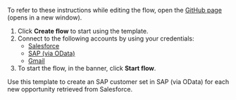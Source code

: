 To refer to these instructions while editing the flow, open the [GitHub page](https://github.com/ot4i/app-connect-templates/tree/main/resources/markdown/Create%20an%20SAP%20customer%20set%20in%20SAP%20via%20OData%20for%20each%20new%20opportunity%20retrieved%20from%20Salesforce_instructions.md) (opens in a new window).

1. Click **Create flow** to start using the template.
2. Connect to the following accounts by using your credentials:
   - [Salesforce](https://www.ibm.com/docs/en/app-connect/containers_cd?topic=apps-salesforce)
   - [SAP (via OData)](https://www.ibm.com/docs/en/app-connect/containers_cd?topic=apps-sap-via-odata)
   - [Gmail](https://www.ibm.com/docs/en/app-connect/containers_cd?topic=apps-gmail)
3. To start the flow, in the banner, click **Start flow**.


Use this template to create an SAP customer set in SAP (via OData) for each new opportunity retrieved from Salesforce. 
